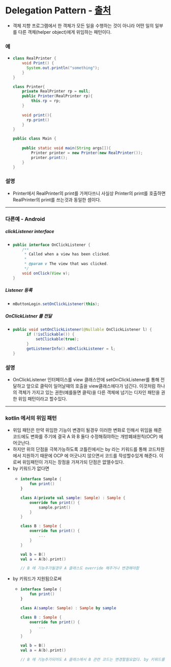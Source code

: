 # Delegation Pattern - [출처](https://codechacha.com/ko/kotlin-deligation-using-by/)
* 객체 지향 프로그램에서 한 객체가 모든 일을 수행하는 것이 아니라 어떤 일의 일부를 다른 객체(helper object)에게 위임하는 패턴이다.
### 예
* ```java
  class RealPrinter {
      void Print() {
        System.out.println("something");
      }
  }
  
  class Printer{
      private RealPrinter rp = null;
      public Printer(RealPrinter rp){
          this.rp = rp;
      }
      
      void print(){
        rp.print()
      }
  }
  
  public class Main {
      
      public static void main(String args[]){
          Printer printer = new Printer(new RealPrinter());
          printer.print();
      }
  }
### 설명
* Printer에서 RealPrinter의 print를 가져다쓰니 사실상 Printer의 print를 호출하면 RealPrinter의 print를 쓰는것과 동일한 셈이다.
---
### 다른예 - Android
##### clickListener interface
* ```java
  public interface OnClickListener {
      /**
       * Called when a view has been clicked.
       *
       * @param v The view that was clicked.
       */
      void onClick(View v);
  }
##### Listener 등록
* ```java
  mButtonLogin.setOnClickListener(this);
##### OnClickListner 를 전달
* ```java
  public void setOnClickListener(@Nullable OnClickListener l) {
        if (!isClickable()) {
            setClickable(true);
        }
        getListenerInfo().mOnClickListener = l;
  }
### 설명
* OnClickListener 인터페이스를 view 클래스안에 setOnClickListener를 통해 전달하고 앞으로 클릭이 일어날때의 호출을 view클래스에다가 넘긴다. 이것처럼 하나의 객체가 가지고 있는 권한(예를들면 클릭)을 다른 객체에 넘기는 디자인 패턴을 권한 위임 패턴이라고 할수있다.
  
  
---  
### kotlin 에서의 위임 패턴
* 위임 패턴은 만약 위임한 기능이 변경이 될경우 이러한 변화로 인해서 위임을 해준 코드에도 변화를 주기에 결국 A 와 B 둘다 수정해줘야하는 개방폐쇄원칙(OCP) 에 어긋난다.
* 하지만 위의 단점을 극복가능하도록 코틀린에서는 by 라는 키워드를 통해 코드차원에서 지원하기 때문에 OCP 에 어긋나지 않으면서 코드를 작성할수있게 해준다. 이로써 위임패턴이 가지는 장점을 가져가되 단점은 없앨수있다.
* by 키워드가 없다면
  * ```kotlin
    interface Sample {
        fun print()
    }

    class A(private val sample: Sample) : Sample {
        override fun print() {
            sample.print()
        }
    }

    class B : Sample {
        override fun print() {
            ...
        }
    }

    val b = B()
    val a = A(b).print()
    
    // B 에 기능추가될경우 A 클래스도 override 해주거나 변경해야함
* by 키워드가 지원됨으로써
  * ```kotlin
    interface Sample {
        fun print()
    }

    class A(sample: Sample) : Sample by sample

    class B : Sample {
        override fun print() {
            ...
        }
    }

    val b = B()
    val a = A(b).print()

    // B 에 기능추가되어도 A 클래스에서 B 관련 코드는 변경할필요없다. by 키워드를 통해 위임패턴을 kotlin 차원에서 지원하기 떄문..
